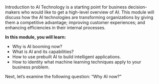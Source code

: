 Introduction to AI Technology is a starting point for business decision-makers who would like to get a high-level overview of AI. This module will discuss how the AI technologies are transforming organizations by giving them a competitive advantage; improving customer experiences; and enhancing efficiencies in their internal processes.

**In this module, you will learn:**

* Why is AI booming now?
* What is AI and its capabilities?
* How to use prebuilt AI to build intelligent applications.
* How to identity what machine learning techniques apply to your business problem.

Next, let’s examine the following question: “Why AI now?”